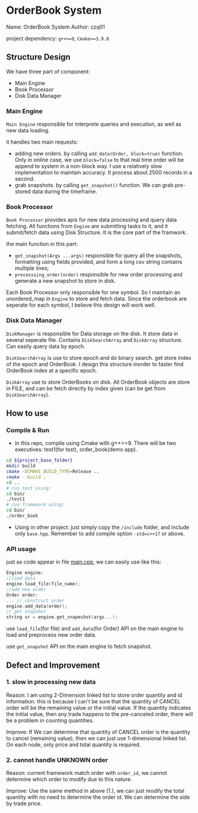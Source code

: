 # OrderBook System

Name: OrderBook System
Author: czq01

project dependency: `g++>=9`, `Cmake>=3.9.0`

## Structure Design

We have three part of component:
- Main Engine
- Book Processor
- Disk Data Manager

### Main Engine

`Main Engine` responsible for interprete queries and execution, as well as new data loading.

it handles two main requests:
- adding new orders.  by calling `add_data(Order, block=true)` function. Only in online case, we use `block=false` to that real time order will be append to system in a non-block way. I use a relatively slow implementation to maintain accuracy. It process about 2500 records in a second.
- grab snapshots.  by calling `get_snapshot()` function. We can grab pre-stored data during the timeframe.

### Book Processor

`Book Processor` provides apis for new data processing and query data fetching. All functions from `Engine` are submitting tasks to it, and it submit/fetch data using Disk Structure. It is the core part of the framwork.

the main function in this part:
- `get_snapshot(Args ...args)` responsible for query all the snapshots, formatting using fields provided, and form a long csv string contains multiple lines;
- `processsing_order(order)` responsible for new order processing and generate a new snapshot to store in disk.

Each Book Processor only responsible for one symbol. So I maintain an unordered_map in `Engine` to store and fetch data. Since the orderbook are seperate for each symbol, I believe this design will work well.

### Disk Data Manager

`DiskManager` is responsible for Data storage on the disk. It store data in several seperate file. Contains `DiskSearchArray` and `DiskArray` structure. Can easily query data by epoch.

`DiskSearchArray` is use to store epoch and do binary search. get store index of the epoch and OrderBook. I design this structure inorder to faster find OrderBook index at a specific epoch.

`DiskArray` use to store OrderBooks on disk. All OrderBook objects are store in FILE, and can be fetch directly by index given (can be get from `DiskSearchArray`).

## How to use

### Compile & Run

- In this repo, compile using Cmake with g++>=9. There will be two executives: test1(for test), order_book(demo app).

```bash
cd ${project_base_folder}
mkdir build
cmake -DCMAKE_BUILD_TYPE=Release ..
cmake --build .
cd ..
# run test using:
cd bin/
./test1
# run framework using:
cd bin/
./order_book
```

- Using in other project: just simply copy the `/include` folder, and include only `base.hpp`. Remember to add compile option `-std=c++17` or above.


### API usage

just as code appear in file [main.cpp](main.cpp), we can easily use like this:

```cpp
Engine engine;
//load data
engine.load_file(file_name);
//add new order
Order order;
... // construct order
engine.add_data(order);
// get snapshot
string sr = engine.get_snapeshot(args...);
```

use `load_file`(for file) and `add_data`(for Order) API on the main engine to load and preprocess new order data.

use `get_snapshot` API on the main engine to fetch snapshot.


## Defect and Improvement

### 1. slow in processing new data

Reason: I am using 2-Dimension linked list to store order quantity and id information. this is because I can't be sure that the quantity of CANCEL order will be the remaining value or the initial value. If the quantity indicates the initial value, then any trade happens to the pre-canceled order, there will be a problem in counting quantities.

Improve: If We can determine that quantity of CANCEL order is the quantity to cancel (remaining value), then we can just use 1-dimensional linked list. On each node, only price and total quantity is required.

### 2. cannot handle UNKNOWN order

Reason: current framework match order with `order_id`, we cannot determine which order to modify due to this nature.

Improve: Use the same method in above (1.), we can just modify the total quantity with no need to determine the order id. We can determine the side by trade price.
